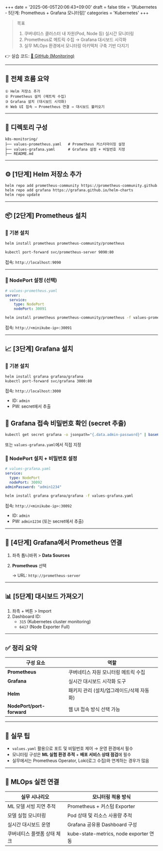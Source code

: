 +++
date = '2025-06-05T20:06:43+09:00'
draft = false
title = '[Kubernetes - 5단계: Prometheus + Grafana 모니터링]'
categories = 'Kubernetes'
+++

> 목표
> 
> 1. 쿠버네티스 클러스터 내 자원(Pod, Node 등) 실시간 모니터링
> 2. Prometheus로 메트릭 수집 → Grafana 대시보드 시각화
> 3. 실무 MLOps 환경에서 모니터링 아키텍처 구축 기반 다지기

👉 실습 코드: [🔗 GitHub (Monitoring)](https://github.com/keonhoban/mlops-infra-labs/tree/main/k8s-basic/05_Prometheus_and_Grafana)

---

## 🧭 전체 흐름 요약

```
① Helm 저장소 추가
② Prometheus 설치 (메트릭 수집)
③ Grafana 설치 (대시보드 시각화)
④ Web UI 접속 → Prometheus 연결 → 대시보드 불러오기
```

---

## 📂 디렉토리 구성

```
k8s-monitoring/
├── values-prometheus.yaml   # Prometheus 커스터마이징 설정
├── values-grafana.yaml      # Grafana 설정 + 비밀번호 지정
├── README.md
```

---

## ⚙️ [1단계] Helm 저장소 추가

```bash
helm repo add prometheus-community https://prometheus-community.github.io/helm-charts
helm repo add grafana https://grafana.github.io/helm-charts
helm repo update
```

---

## 📦 [2단계] Prometheus 설치

### 🔹 기본 설치

```bash
helm install prometheus prometheus-community/prometheus
```

```bash
kubectl port-forward svc/prometheus-server 9090:80
```

접속: `http://localhost:9090`

---

### 🔹 NodePort 설정 (선택)

```yaml
# values-prometheus.yaml
server:
  service:
    type: NodePort
    nodePort: 30091
```

```bash
helm install prometheus prometheus-community/prometheus -f values-prometheus.yaml
```

접속: `http://<minikube-ip>:30091`

---

## 📈 [3단계] Grafana 설치

### 🔹 기본 설치

```bash
helm install grafana grafana/grafana
kubectl port-forward svc/grafana 3000:80
```

접속: `http://localhost:3000`

- ID: `admin`
- PW: secret에서 추출

## 🔐 Grafana 접속 비밀번호 확인 (secret 추출)

```bash
kubectl get secret grafana -o jsonpath="{.data.admin-password}" | base64 -d
```

또는 `values-grafana.yaml`에서 직접 지정

### 🔹 NodePort 설치 + 비밀번호 설정

```yaml
# values-grafana.yaml
service:
  type: NodePort
  nodePort: 30092
adminPassword: "admin1234"
```

```bash
helm install grafana grafana/grafana -f values-grafana.yaml
```

접속: `http://<minikube-ip>:30092`

- ID: `admin`
- PW: `admin1234` (또는 secret에서 추출)

---

## 🧪 [4단계] Grafana에서 Prometheus 연결

1. 좌측 톱니바퀴 > **Data Sources**
2. **Prometheus** 선택
    
    → URL: `http://prometheus-server`
    

---

## 📊 [5단계] 대시보드 가져오기

1. 좌측 + 버튼 > Import
2. Dashboard ID:
    - `315` (Kubernetes cluster monitoring)
    - `6417` (Node Exporter Full)

---

## ✅ 정리 요약

| 구성 요소 | 역할 |
| --- | --- |
| **Prometheus** | 쿠버네티스 자원 모니터링 메트릭 수집 |
| **Grafana** | 실시간 대시보드 시각화 도구 |
| **Helm** | 패키지 관리 (설치/업그레이드/삭제 자동화) |
| **NodePort/port-forward** | 웹 UI 접속 방식 선택 가능 |

---

## 🧩 실무 팁

- `values.yaml` 활용으로 포트 및 비밀번호 제어 → 운영 환경에서 필수
- 모니터링 구성은 **ML 실험 환경 추적** + **배포 서비스 상태 점검**에 필수
- 실무에서는 Prometheus Operator, Loki(로그 수집)와 연계하는 경우가 많음

---

## 🔧 MLOps 실전 연결

| 실무 시나리오 | 모니터링 적용 방식 |
| --- | --- |
| ML 모델 서빙 지연 추적 | Prometheus + 커스텀 Exporter |
| 모델 실험 모니터링 | Pod 상태 및 리소스 사용량 추적 |
| 실시간 대시보드 운영 | Grafana 공유용 Dashboard 구성 |
| 쿠버네티스 플랫폼 상태 체크 | kube-state-metrics, node exporter 연동 |
